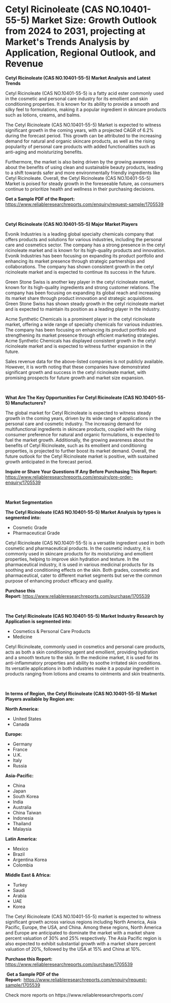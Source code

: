 <p><h1>Cetyl Ricinoleate (CAS NO.10401-55-5) Market Size: Growth Outlook from 2024 to 2031, projecting at Market's Trends Analysis by Application, Regional Outlook, and Revenue</h1></p><p><strong>Cetyl Ricinoleate (CAS NO.10401-55-5) Market Analysis and Latest Trends</strong></p>
<p><p>Cetyl Ricinoleate (CAS NO.10401-55-5) is a fatty acid ester commonly used in the cosmetic and personal care industry for its emollient and skin conditioning properties. It is known for its ability to provide a smooth and silky feel to formulations, making it a popular ingredient in skincare products such as lotions, creams, and balms.</p><p>The Cetyl Ricinoleate (CAS NO.10401-55-5) Market is expected to witness significant growth in the coming years, with a projected CAGR of 6.2% during the forecast period. This growth can be attributed to the increasing demand for natural and organic skincare products, as well as the rising popularity of personal care products with added functionalities such as anti-aging and moisturizing benefits.</p><p>Furthermore, the market is also being driven by the growing awareness about the benefits of using clean and sustainable beauty products, leading to a shift towards safer and more environmentally friendly ingredients like Cetyl Ricinoleate. Overall, the Cetyl Ricinoleate (CAS NO.10401-55-5) Market is poised for steady growth in the foreseeable future, as consumers continue to prioritize health and wellness in their purchasing decisions.</p></p>
<p><strong>Get a Sample PDF of the Report:&nbsp;</strong> <a href="https://www.reliableresearchreports.com/enquiry/request-sample/1705539">https://www.reliableresearchreports.com/enquiry/request-sample/1705539</a></p>
<p>&nbsp;</p>
<p><strong>Cetyl Ricinoleate (CAS NO.10401-55-5) Major Market Players</strong></p>
<p><p>Evonik Industries is a leading global specialty chemicals company that offers products and solutions for various industries, including the personal care and cosmetics sector. The company has a strong presence in the cetyl ricinoleate market and is known for its high-quality products and innovation. Evonik Industries has been focusing on expanding its product portfolio and enhancing its market presence through strategic partnerships and collaborations. The company has shown consistent growth in the cetyl ricinoleate market and is expected to continue its success in the future.</p><p>Green Stone Swiss is another key player in the cetyl ricinoleate market, known for its high-quality ingredients and strong customer relations. The company has been focusing on expanding its global reach and increasing its market share through product innovation and strategic acquisitions. Green Stone Swiss has shown steady growth in the cetyl ricinoleate market and is expected to maintain its position as a leading player in the industry.</p><p>Acme Synthetic Chemicals is a prominent player in the cetyl ricinoleate market, offering a wide range of specialty chemicals for various industries. The company has been focusing on enhancing its product portfolio and strengthening its market presence through efficient marketing strategies. Acme Synthetic Chemicals has displayed consistent growth in the cetyl ricinoleate market and is expected to witness further expansion in the future.</p><p>Sales revenue data for the above-listed companies is not publicly available. However, it is worth noting that these companies have demonstrated significant growth and success in the cetyl ricinoleate market, with promising prospects for future growth and market size expansion.</p></p>
<p>&nbsp;</p>
<p><strong>What Are The Key Opportunities For Cetyl Ricinoleate (CAS NO.10401-55-5) Manufacturers?</strong></p>
<p><p>The global market for Cetyl Ricinoleate is expected to witness steady growth in the coming years, driven by its wide range of applications in the personal care and cosmetic industry. The increasing demand for multifunctional ingredients in skincare products, coupled with the rising consumer preference for natural and organic formulations, is expected to fuel the market growth. Additionally, the growing awareness about the benefits of Cetyl Ricinoleate, such as its emollient and conditioning properties, is projected to further boost its market demand. Overall, the future outlook for the Cetyl Ricinoleate market is positive, with sustained growth anticipated in the forecast period.</p></p>
<p><strong>Inquire or Share Your Questions If Any Before Purchasing This Report:</strong> <a href="https://www.reliableresearchreports.com/enquiry/pre-order-enquiry/1705539">https://www.reliableresearchreports.com/enquiry/pre-order-enquiry/1705539</a></p>
<p>&nbsp;</p>
<p><strong>Market Segmentation</strong></p>
<p><strong>The Cetyl Ricinoleate (CAS NO.10401-55-5) Market Analysis by types is segmented into:</strong></p>
<p><ul><li>Cosmetic Grade</li><li>Pharmaceutical Grade</li></ul></p>
<p><p>Cetyl Ricinoleate (CAS NO.10401-55-5) is a versatile ingredient used in both cosmetic and pharmaceutical products. In the cosmetic industry, it is commonly used in skincare products for its moisturizing and emollient properties, helping to improve skin hydration and texture. In the pharmaceutical industry, it is used in various medicinal products for its soothing and conditioning effects on the skin. Both grades, cosmetic and pharmaceutical, cater to different market segments but serve the common purpose of enhancing product efficacy and quality.</p></p>
<p><strong>Purchase this Report:&nbsp;</strong><a href="https://www.reliableresearchreports.com/purchase/1705539">https://www.reliableresearchreports.com/purchase/1705539</a></p>
<p>&nbsp;</p>
<p><strong>The Cetyl Ricinoleate (CAS NO.10401-55-5) Market Industry Research by Application is segmented into:</strong></p>
<p><ul><li>Cosmetics & Personal Care Products</li><li>Medicine</li></ul></p>
<p><p>Cetyl Ricinoleate, commonly used in cosmetics and personal care products, acts as both a skin conditioning agent and emollient, providing hydration and a smooth texture to the skin. In the medicine market, it is used for its anti-inflammatory properties and ability to soothe irritated skin conditions. Its versatile applications in both industries make it a popular ingredient in products ranging from lotions and creams to ointments and skin treatments.</p></p>
<p>&nbsp;</p>
<p><strong>In terms of Region, the Cetyl Ricinoleate (CAS NO.10401-55-5) Market Players available by Region are:</strong></p>
<p>
    <p> <strong> North America: </strong>
        <ul>
            <li>United States</li>
            <li>Canada</li>
        </ul>
        </p> 
    <p> <strong> Europe: </strong>
        <ul>
            <li>Germany</li>
            <li>France</li>
            <li>U.K.</li>
            <li>Italy</li>
            <li>Russia</li>
        </ul>
        </p> 
    <p> <strong> Asia-Pacific: </strong>
        <ul>
            <li>China</li>
            <li>Japan</li>
            <li>South Korea</li>
            <li>India</li>
            <li>Australia</li>
            <li>China Taiwan</li>
            <li>Indonesia</li>
            <li>Thailand</li>
            <li>Malaysia</li>
        </ul>
        </p> 
    <p> <strong> Latin America: </strong>
        <ul>
            <li>Mexico</li>
            <li>Brazil</li>
            <li>Argentina Korea</li>
            <li>Colombia</li>
        </ul>
        </p> 
    <p> <strong> Middle East & Africa: </strong>
        <ul>
            <li>Turkey</li>
            <li>Saudi</li>
            <li>Arabia</li>
            <li>UAE</li>
            <li>Korea</li>
        </ul>
    </p>
    </p>
<p><p>The Cetyl Ricinoleate (CAS NO.10401-55-5) market is expected to witness significant growth across various regions including North America, Asia Pacific, Europe, the USA, and China. Among these regions, North America and Europe are anticipated to dominate the market with a market share percent valuation of 30% and 25% respectively. The Asia Pacific region is also expected to exhibit substantial growth with a market share percent valuation of 20%, followed by the USA at 15% and China at 10%.</p></p>
<p><strong>Purchase this Report: </strong><a href="https://www.reliableresearchreports.com/purchase/1705539">https://www.reliableresearchreports.com/purchase/1705539</a></p>
<p>&nbsp;<strong>Get a Sample PDF of the Report:&nbsp;&nbsp;</strong><a href="https://www.reliableresearchreports.com/enquiry/request-sample/1705539">https://www.reliableresearchreports.com/enquiry/request-sample/1705539</a></p>
<p><strong></strong></p>
<p>Check more reports on https://www.reliableresearchreports.com/</p>
